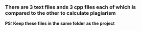 ### There are 3 text files ands 3 cpp files each of which is compared to the other to calculate plagiarism


**PS: Keep these files in the same folder as the project**
